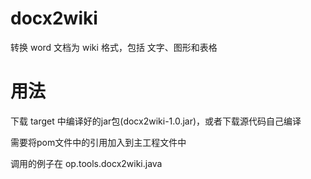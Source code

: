 # docx2wiki
转换 word 文档为 wiki 格式，包括 文字、图形和表格

# 用法

下载 target 中编译好的jar包(docx2wiki-1.0.jar)，或者下载源代码自己编译

需要将pom文件中的引用加入到主工程文件中

调用的例子在 op.tools.docx2wiki.java

